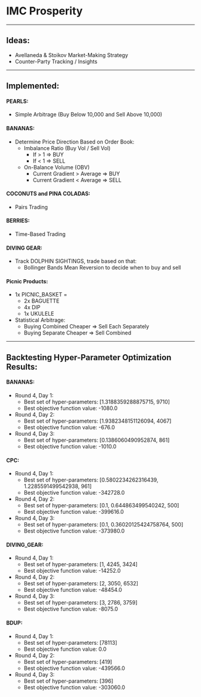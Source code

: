 # IMC Prosperity

---
## Ideas:
* Avellaneda & Stoikov Market-Making Strategy
* Counter-Party Tracking / Insights

---
## Implemented:

#### PEARLS:
   * Simple Arbitrage (Buy Below 10,000 and Sell Above 10,000)

#### BANANAS:
   * Determine Price Direction Based on Order Book:
        * Imbalance Ratio (Buy Vol / Sell Vol)
            * If > 1 => BUY
            * If < 1 => SELL
        * On-Balance Volume (OBV)
            * Current Gradient > Average => BUY
            * Current Gradient < Average => SELL

#### COCONUTS and PINA COLADAS:
   * Pairs Trading

#### BERRIES:
   * Time-Based Trading

#### DIVING GEAR:
  * Track DOLPHIN SIGHTINGS, trade based on that:
    * Bollinger Bands Mean Reversion to decide when to buy and sell

#### Picnic Products:
   * 1x PICNIC_BASKET =
      * 2x BAGUETTE
      * 4x DIP
      * 1x UKULELE
   * Statistical Arbitrage:
     * Buying Combined Cheaper => Sell Each Separately
     * Buying Separate Cheaper => Sell Combined
---
## Backtesting Hyper-Parameter Optimization Results:

#### BANANAS:
- Round 4, Day 1:
  * Best set of hyper-parameters:  [1.3188359288875715, 9710]
  * Best objective function value:  -1080.0
- Round 4, Day 2:
  * Best set of hyper-parameters:  [1.9382348151126094, 4067]
  * Best objective function value:  -676.0
- Round 4, Day 3:
  * Best set of hyper-parameters:  [0.1386060490952874, 861]
  * Best objective function value:  -1010.0

#### CPC:
- Round 4, Day 1:
  * Best set of hyper-parameters:  [0.5802234262316439, 1.2285591499542938, 961]
  * Best objective function value:  -342728.0
- Round 4, Day 2:
  * Best set of hyper-parameters:  [0.1, 0.644863499540242, 500]
  * Best objective function value:  -399616.0
- Round 4, Day 3:
  * Best set of hyper-parameters:  [0.1, 0.36020125424758764, 500]
  * Best objective function value:  -373980.0

#### DIVING_GEAR:
- Round 4, Day 1:
  * Best set of hyper-parameters:  [1, 4245, 3424]
  * Best objective function value:  -14252.0
- Round 4, Day 2:
  * Best set of hyper-parameters:  [2, 3050, 6532]
  * Best objective function value:  -48454.0
- Round 4, Day 3:
  * Best set of hyper-parameters:  [3, 2786, 3759]
  * Best objective function value:  -8075.0

#### BDUP:
- Round 4, Day 1:
  * Best set of hyper-parameters:  [78113]
  * Best objective function value:  0.0
- Round 4, Day 2:
  * Best set of hyper-parameters:  [419]
  * Best objective function value:  -439566.0
- Round 4, Day 3:
  * Best set of hyper-parameters:  [396]
  * Best objective function value:  -303060.0